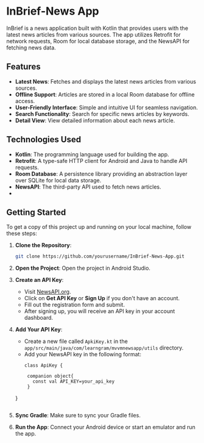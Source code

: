 # InBrief-News App

InBrief is a news application built with Kotlin that provides users with the latest news articles from various sources. The app utilizes Retrofit for network requests, Room for local database storage, and the NewsAPI for fetching news data.

## Features

- **Latest News**: Fetches and displays the latest news articles from various sources.
- **Offline Support**: Articles are stored in a local Room database for offline access.
- **User-Friendly Interface**: Simple and intuitive UI for seamless navigation.
- **Search Functionality**: Search for specific news articles by keywords.
- **Detail View**: View detailed information about each news article.

## Technologies Used

- **Kotlin**: The programming language used for building the app.
- **Retrofit**: A type-safe HTTP client for Android and Java to handle API requests.
- **Room Database**: A persistence library providing an abstraction layer over SQLite for local data storage.
- **NewsAPI**: The third-party API used to fetch news articles.
- 
## Getting Started

To get a copy of this project up and running on your local machine, follow these steps:

1. **Clone the Repository**:
   ```bash
   git clone https://github.com/yourusername/InBrief-News-App.git

2. **Open the Project**: Open the project in Android Studio.

3. **Create an API Key**:
   - Visit [NewsAPI.org](https://newsapi.org/).
   - Click on **Get API Key** or **Sign Up** if you don't have an account.
   - Fill out the registration form and submit.
   - After signing up, you will receive an API key in your account dashboard.

4. **Add Your API Key**:
   - Create a new file called `ApkiKey.kt` in the `app/src/main/java/com/learngram/mvvmnewsapp/utils` directory.
   - Add your NewsAPI key in the following format:
     ```
     class ApiKey {

      companion object{
        const val API_KEY=your_api_key
      }
    }
     ```

5. **Sync Gradle**: Make sure to sync your Gradle files.

6. **Run the App**: Connect your Android device or start an emulator and run the app.
